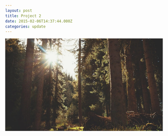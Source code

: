 ```yaml
---
layout: post
title: Project 2
date: 2015-02-06T14:37:44.000Z
categories: update
---
```

<img src="/images/fulls/02.jpg" class="fit image">
